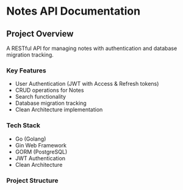 # Notes API Documentation

## Project Overview
A RESTful API for managing notes with authentication and database migration tracking.

### Key Features
- User Authentication (JWT with Access & Refresh tokens)
- CRUD operations for Notes
- Search functionality
- Database migration tracking
- Clean Architecture implementation

### Tech Stack
- Go (Golang)
- Gin Web Framework
- GORM (PostgreSQL)
- JWT Authentication
- Clean Architecture

### Project Structure 
